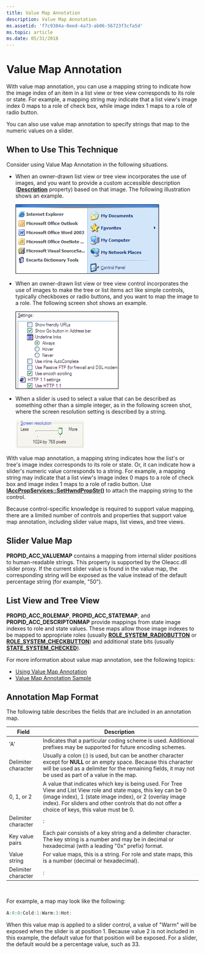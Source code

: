 ```yaml
---
title: Value Map Annotation
description: Value Map Annotation
ms.assetid: 'f7c9304a-0eed-4a73-ab06-56723f3cfa5d'
ms.topic: article
ms.date: 05/31/2018
---
```


# Value Map Annotation

With value map annotation, you can use a mapping string to indicate how the image index of an item in a list view or tree view corresponds to its role or state. For example, a mapping string may indicate that a list view's image index 0 maps to a role of check box, while image index 1 maps to a role of radio button.

You can also use value map annotation to specify strings that map to the numeric values on a slider.

## When to Use This Technique

Consider using Value Map Annotation in the following situations.

-   When an owner-drawn list view or tree view incorporates the use of images, and you want to provide a custom accessible description ([**Description**](description-property.md) property) based on that image. The following illustration shows an example.

    ![illustration of the start menu, where icons provide visual clues to contents](images/iconlist.gif)

-   When an owner-drawn list view or tree view control incorporates the use of images to make the tree or list items act like simple controls, typically checkboxes or radio buttons, and you want to map the image to a role. The following screen shot shows an example.

    ![screen shot of internet explorer options for setting the value of check boxes and radio buttons](images/customlist.gif)

-   When a slider is used to select a value that can be described as something other than a simple integer, as in the following screen shot, where the screen resolution setting is described by a string.

    ![screen shot of a slider that is used to set screen resolution](images/slider.gif)

With value map annotation, a mapping string indicates how the list's or tree's image index corresponds to its role or state. Or, it can indicate how a slider's numeric value corresponds to a string. For example, a mapping string may indicate that a list view's image index 0 maps to a role of check box and image index 1 maps to a role of radio button. Use [**IAccPropServices::SetHwndPropStr()**](/windows/desktop/api/Oleacc/nf-oleacc-iaccpropservices-sethwndpropstr) to attach the mapping string to the control.

Because control-specific knowledge is required to support value mapping, there are a limited number of controls and properties that support value map annotation, including slider value maps, list views, and tree views.

## Slider Value Map

**PROPID\_ACC\_VALUEMAP** contains a mapping from internal slider positions to human-readable strings. This property is supported by the Oleacc.dll slider proxy. If the current slider value is found in the value map, the corresponding string will be exposed as the value instead of the default percentage string (for example, "50").

## List View and Tree View

**PROPID\_ACC\_ROLEMAP**, **PROPID\_ACC\_STATEMAP**, and **PROPID\_ACC\_DESCRIPTONMAP** provide mappings from state image indexes to role and state values. These maps allow those image indexes to be mapped to appropriate roles (usually [**ROLE\_SYSTEM\_RADIOBUTTON**](object-roles.md) or [**ROLE\_SYSTEM\_CHECKBUTTON**](object-roles.md)) and additional state bits (usually [**STATE\_SYSTEM\_CHECKED**](object-state-constants.md)).

For more information about value map annotation, see the following topics:

-   [Using Value Map Annotation](using-value-map-annotation.md)
-   [Value Map Annotation Sample](value-map-annotation-sample.md)

## Annotation Map Format

The following table describes the fields that are included in an annotation map.



| Field               | Description                                                                                                                                                                                                                                                                   |
|---------------------|-------------------------------------------------------------------------------------------------------------------------------------------------------------------------------------------------------------------------------------------------------------------------------|
| 'A'                 | Indicates that a particular coding scheme is used. Additional prefixes may be supported for future encoding schemes.                                                                                                                                                          |
| Delimiter character | Usually a colon (:) is used, but can be another character except for **NULL** or an empty space. Because this character will be used as a delimiter for the remaining fields, it may not be used as part of a value in the map.                                               |
| 0, 1, or 2          | A value that indicates which key is being used. For Tree View and List View role and state maps, this key can be 0 (image index), 1 (state image index), or 2 (overlay image index). For sliders and other controls that do not offer a choice of keys, this value must be 0. |
| Delimiter character | :                                                                                                                                                                                                                                                                             |
| Key value pairs     | Each pair consists of a key string and a delimiter character. The key string is a number and may be in decimal or hexadecimal (with a leading "0x" prefix) format.                                                                                                            |
| Value string        | For value maps, this is a string. For role and state maps, this is a number (decimal or hexadecimal).                                                                                                                                                                         |
| Delimiter character | :                                                                                                                                                                                                                                                                             |



 

For example, a map may look like the following:


```C++
A:0:0:Cold:1:Warm:3:Hot:
```



When this value map is applied to a slider control, a value of "Warm" will be exposed when the slider is at position 1. Because value 2 is not included in this example, the default value for that position will be exposed. For a slider, the default would be a percentage value, such as 33.

 

 





